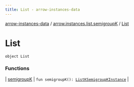 ```yaml
---
title: List - arrow-instances-data
---
```


[arrow-instances-data](../../index.html) / [arrow.instances.list.semigroupK](../index.html) / [List](./index.html)

# List

`object List`

### Functions

| [semigroupK](semigroup-k.html) | `fun semigroupK(): `[`ListKSemigroupKInstance`](../../arrow.instances/-list-k-semigroup-k-instance/index.html) |

